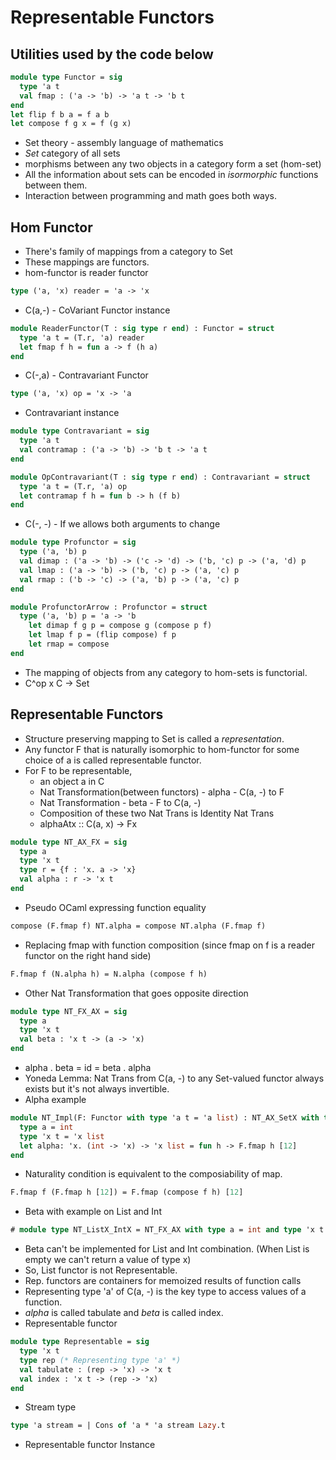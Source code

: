 # Representable Functors
## Utilities used by the code below
```ocaml
module type Functor = sig 
  type 'a t 
  val fmap : ('a -> 'b) -> 'a t -> 'b t 
end
let flip f b a = f a b
let compose f g x = f (g x)
```
- Set theory - assembly language of mathematics
- *Set* category of all sets
- morphisms between any two objects in a category form a set (hom-set)
- All the information about sets can be encoded in *isormorphic* functions between them.
- Interaction between programming and math goes both ways.
## Hom Functor
- There's family of mappings from a category to Set
- These mappings are functors.
- hom-functor is reader functor
```ocaml
type ('a, 'x) reader = 'a -> 'x
```
- C(a,-) - CoVariant Functor instance
```ocaml
module ReaderFunctor(T : sig type r end) : Functor = struct
  type 'a t = (T.r, 'a) reader
  let fmap f h = fun a -> f (h a)
end
```
- C(-,a) - Contravariant Functor
```ocaml
type ('a, 'x) op = 'x -> 'a
```
- Contravariant instance
```ocaml
module type Contravariant = sig
  type 'a t
  val contramap : ('a -> 'b) -> 'b t -> 'a t
end

module OpContravariant(T : sig type r end) : Contravariant = struct
  type 'a t = (T.r, 'a) op
  let contramap f h = fun b -> h (f b)
end
```
- C(-, -) - If we allows both arguments to change
```ocaml
module type Profunctor = sig
  type ('a, 'b) p
  val dimap : ('a -> 'b) -> ('c -> 'd) -> ('b, 'c) p -> ('a, 'd) p 
  val lmap : ('a -> 'b) -> ('b, 'c) p -> ('a, 'c) p 
  val rmap : ('b -> 'c) -> ('a, 'b) p -> ('a, 'c) p 
end

module ProfunctorArrow : Profunctor = struct
  type ('a, 'b) p = 'a -> 'b
    let dimap f g p = compose g (compose p f)
    let lmap f p = (flip compose) f p
    let rmap = compose
end
```
- The mapping of objects from any category to hom-sets is functorial.
- C^op x C -> Set
## Representable Functors
- Structure preserving mapping to Set is called a *representation*.
- Any functor F that is naturally isomorphic to hom-functor for some choice of a is called representable functor.
- For F to be representable,
  - an object a in C
  - Nat Transformation(between functors) - alpha - C(a, -) to F
  - Nat Transformation - beta - F to C(a, -)
  - Composition of these two Nat Trans is Identity Nat Trans
  - alphaAtx :: C(a, x) -> Fx  
```ocaml
module type NT_AX_FX = sig
  type a
  type 'x t
  type r = {f : 'x. a -> 'x}
  val alpha : r -> 'x t
end
```
- Pseudo OCaml expressing function equality
```OCaml
compose (F.fmap f) NT.alpha = compose NT.alpha (F.fmap f)
```
- Replacing fmap with function composition (since fmap on f is a reader functor on the right hand side)
```OCaml
F.fmap f (N.alpha h) = N.alpha (compose f h)
```
- Other Nat Transformation that goes opposite direction 
```ocaml
module type NT_FX_AX = sig
  type a
  type 'x t
  val beta : 'x t -> (a -> 'x)
end
```
- alpha . beta = id = beta . alpha
- Yoneda Lemma: Nat Trans from C(a, -) to any Set-valued functor always exists but it's not always invertible.
- Alpha example
```OCaml
module NT_Impl(F: Functor with type 'a t = 'a list) : NT_AX_SetX with type a = int and type 'x t = 'x list = struct
  type a = int
  type 'x t = 'x list
  let alpha: 'x. (int -> 'x) -> 'x list = fun h -> F.fmap h [12]
end
```
- Naturality condition is equivalent to the composiability of map.
```OCaml
F.fmap f (F.fmap h [12]) = F.fmap (compose f h) [12]
```
- Beta with example on List and Int
```ocaml
# module type NT_ListX_IntX = NT_FX_AX with type a = int and type 'x t = 'x list
```
- Beta can't be implemented for List and Int combination. (When List is empty we can't return a value of type x)
- So, List functor is not Representable.
- Rep. functors are containers for memoized results of function calls
- Representing type 'a' of C(a, -) is the key type to access values of a function.
- *alpha* is called tabulate and *beta* is called index.
- Representable functor
```ocaml
module type Representable = sig
  type 'x t
  type rep (* Representing type 'a' *)
  val tabulate : (rep -> 'x) -> 'x t
  val index : 'x t -> (rep -> 'x)
end
```
- Stream type
```ocaml
type 'a stream = | Cons of 'a * 'a stream Lazy.t
```
- Representable functor Instance
```ocaml

```
